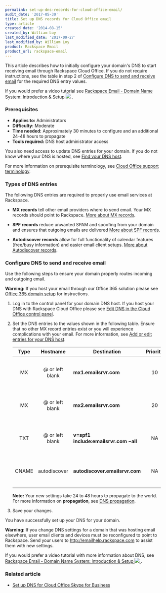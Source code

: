```yaml
---
permalink: set-up-dns-records-for-cloud-office-email/
audit_date: '2017-05-30'
title: Set up DNS records for Cloud Office email
type: article
created_date: '2014-08-15'
created_by: William Loy
last_modified_date: '2017-09-27'
last_modified_by: William Loy
product: Rackspace Email
product_url: rackspace-email
---
```


This article describes how to initially configure your domain's DNS to start receiving email through Rackspace Cloud Office. If you do not require instructions, see the table in step 2 of [Configure DNS to send and receive email](#configure-dns-to-send-and-receive-email) for the required DNS entry values.

If you would prefer a video tutorial see [Rackspace Email - Domain Name System: Introduction & Setup <img src="{% asset_path rackspace-email/set-up-dns-records-for-cloud-office-email/dns_video_thumb.png %}" /> ](https://www.youtube.com/watch?v=rBAUpPOcatM).

### Prerequisites

- **Applies to:** Administrators
- **Difficulty:** Moderate
- **Time needed:** Approximately 30 minutes to configure and an additional 24-48 hours to propagate
- **Tools required:** DNS host administrator access

You also need access to update DNS entries for your domain. If you do not know where your DNS is hosted, see [Find your DNS host](/how-to/find-dns-host).

For more information on prerequisite terminology, see [Cloud Office support terminology](/how-to/cloud-office-support-terminology).

### Types of DNS entries

The following DNS entries are required to properly use email services at Rackspace.

- **MX records** tell other email providers where to send email. Your MX records should point to Rackspace. [More about MX records](/how-to/dns-record-definitions#mx-record).

- **SPF records** reduce unwanted SPAM and spoofing from your domain and ensures that outgoing emails are delivered [More about SPF records](/how-to/dns-record-definitions#txt-record).

- **Autodiscover records** allow for full functionality of calendar features (free/busy information) and easier email client setups. [More about Autodiscover records](/how-to/dns-record-definitions#cname-record).

### Configure DNS to send and receive email

Use the following steps to ensure your domain properly routes incoming and outgoing email.

**Warning:** If you host your email through our Office 365 solution please see [Office 365 domain setup](/how-to/add-a-domain-in-office-365/) for instructions.

1. Log in to the control panel for your domain DNS host. If you host your DNS with Rackspace Cloud Office please see [Edit DNS in the Cloud Office control panel](/how-to/edit-dns-in-the-cloud-office-control-panel).

2. Set the DNS entries to the values shown in the following table. Ensure that no other MX record entries exist or you will experience complications with your email. For more information, see [Add or edit entries for your DNS host](/how-to/find-dns-host#add-or-edit-entries-for-your-dns-host).

   | Type | Hostname | Destination | Priority | TTL |
   | :---: | :---: | --- | :---: | :---: |
   | MX | @ or left blank | **mx1.emailsrvr.com** | 10 | 3600 seconds or lowest allowed |
   | MX | @ or left blank | **mx2.emailsrvr.com** | 20 | 3600 seconds or lowest allowed |   
   | TXT | @ or left blank | **v=spf1 include:emailsrvr.com ~all** | NA | 3600 seconds or lowest allowed |
   | CNAME | autodiscover | **autodiscover.emailsrvr.com** | NA | 3600 seconds or lowest allowed |

    **Note:** Your new settings take 24 to 48 hours to propagate to the world. For more information on **propagation**, see [DNS propagation](/how-to/dns-record-definitions#dns-propagation).

3. Save your changes. 

You have successfully set up your DNS for your domain.

**Warning:** If you change DNS settings for a domain that was hosting email elsewhere, user email clients and devices must be reconfigured to point to Rackspace. Send your users to <http://emailhelp.rackspace.com> to assist them with new settings.


If you would prefer a video tutorial with more information about DNS, see [Rackspace Email - Domain Name System: Introduction & Setup <img src="{% asset_path rackspace-email/set-up-dns-records-for-cloud-office-email/dns_video_thumb.png %}" /> ](https://www.youtube.com/watch?v=rBAUpPOcatM).

### Related article

- [Set up DNS for Cloud Office Skype for Business](/how-to/set-up-dns-records-for-cloud-office-skype-for-business)


